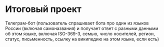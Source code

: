 # Итоговый проект 
Телеграм-бот (пользователь спрашивает бота про один из языков России (включая самоназвания) и получает ответ с разными данными об этом языке, включая ISO-369-3, семью, число носителей, регион, статус, письменность, ссылку на википедию на этом языке, если есть) 
